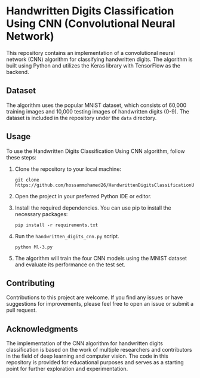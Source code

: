 # Handwritten Digits Classification Using CNN (Convolutional Neural Network)

This repository contains an implementation of a convolutional neural network (CNN) algorithm for classifying handwritten digits. The algorithm is built using Python and utilizes the Keras library with TensorFlow as the backend.

## Dataset

The algorithm uses the popular MNIST dataset, which consists of 60,000 training images and 10,000 testing images of handwritten digits (0-9). The dataset is included in the repository under the `data` directory.

## Usage

To use the Handwritten Digits Classification Using CNN algorithm, follow these steps:

1. Clone the repository to your local machine:

   ```
   git clone https://github.com/hossammohamed26/HandwrittenDigitsClassificationUsingCNN
   ```

2. Open the project in your preferred Python IDE or editor.

3. Install the required dependencies. You can use pip to install the necessary packages:

   ```
   pip install -r requirements.txt
   ```

4. Run the `handwritten_digits_cnn.py` script.

   ```
   python Ml-3.py
   ```

5. The algorithm will train the four CNN models using the MNIST dataset and evaluate its performance on the test set.


## Contributing

Contributions to this project are welcome. If you find any issues or have suggestions for improvements, please feel free to open an issue or submit a pull request.

## Acknowledgments

The implementation of the CNN algorithm for handwritten digits classification is based on the work of multiple researchers and contributors in the field of deep learning and computer vision. The code in this repository is provided for educational purposes and serves as a starting point for further exploration and experimentation.
